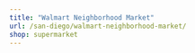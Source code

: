 ```yaml
---
title: "Walmart Neighborhood Market"
url: /san-diego/walmart-neighborhood-market/
shop: supermarket
---
```

